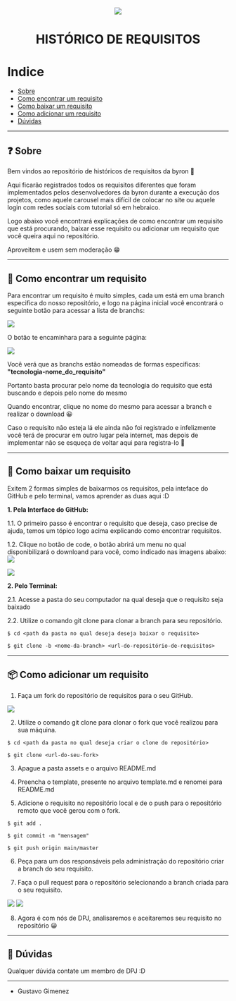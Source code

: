 <h1 align="center">
<img src="https://grupowz.com.br/wp-content/themes/byron/img/logo_byron.png">
</h1>

<h1 align="center">
HISTÓRICO DE REQUISITOS
</h1>

#  Indice 

- [Sobre](#-sobre)
- [Como encontrar um requisito](#-como-encontrar-um-requisito)
- [Como baixar um requisito](#-como-baixar-um-requisito)
- [Como adicionar um requisito](#-como-adicionar-um-requisito)
- [Dúvidas](#-dúvidas)

---

## ❓ Sobre
Bem vindos ao repositório de históricos de requisitos da byron 🥳

Aqui ficarão registrados todos os requisitos diferentes que foram implementados pelos desenvolvedores da byron durante a execução dos projetos, como aquele carousel mais difícil de colocar no site ou aquele login com redes sociais com tutorial só em hebraico.

Logo abaixo você encontrará explicações de como encontrar um requisito que está procurando, baixar esse requisito ou adicionar um requisito que você queira aqui no repositório.

Aproveitem e usem sem moderação 😁


---

## 🔎 Como encontrar um requisito

Para encontrar um requisito é muito simples, cada um está em uma branch especifica do nosso repositório, e logo na página inicial você encontrará o seguinte botão para acessar a lista de branchs:

<img src="assets/1.png">

O botão te encaminhara para a seguinte página:

<img src="assets/2.png">

Você verá que as branchs estão nomeadas de formas especificas:
**"tecnologia-nome_do_requisito"**

Portanto basta procurar pelo nome da tecnologia do requisito que está buscando e depois pelo nome do mesmo

Quando encontrar, clique no nome do mesmo para acessar a branch e realizar o download 😀

Caso o requisito não esteja lá ele ainda não foi registrado e infelizmente você terá de procurar em outro lugar pela internet, mas depois de implementar não se esqueça de voltar aqui para registra-lo  💙

---

## 📁 Como baixar um requisito

Exitem 2 formas simples de baixarmos os requisitos, pela inteface do GitHub e pelo terminal, vamos aprender as duas aqui :D

**1. Pela Interface do GitHub:**

1.1. O primeiro passo é encontrar o requisito que deseja, caso precise de ajuda, temos um tópico logo acima explicando como encontrar requisitos.

1.2. Clique no botão de code, o botão abrirá um menu no qual disponibilizará o downloand para você, como indicado nas imagens abaixo:
<img src="assets/3.png">


<img src="assets/4.png">

**2. Pelo Terminal:**

2.1. Acesse a pasta do seu computador na qual deseja que o requisito seja baixado

2.2. Utilize o comando git clone para clonar a branch para seu repositório.

```
$ cd <path da pasta no qual deseja deseja baixar o requisito>

$ git clone -b <nome-da-branch> <url-do-repositório-de-requisitos> 
```
---

## 📦 Como adicionar um requisito

1. Faça um fork do repositório de requisitos para o seu GitHub.

<img src="assets/fork.png">

2. Utilize o comando git clone para clonar o fork que você realizou para sua máquina.

```
$ cd <path da pasta no qual deseja criar o clone do repositório>

$ git clone <url-do-seu-fork> 
```
3. Apague a pasta assets e o arquivo README.md

4. Preencha o template, presente no arquivo template.md e renomei para README.md

5. Adicione o requisito no repositório local e de o push para o repositório remoto que você gerou com o fork.

```
$ git add .

$ git commit -m "mensagem"

$ git push origin main/master
```

6. Peça para um dos responsáveis pela administração do repositório criar a branch do seu requisito.

7. Faça o pull request para o repositório selecionando a branch criada para o seu requisito.

<img src="assets/pull.png">


<img src="assets/branch.png">

8. Agora é com nós de DPJ, analisaremos e aceitaremos seu requisito no repositório 😀

---

## 🤔 Dúvidas
Qualquer dúvida contate um membro de DPJ :D

---

- Gustavo Gimenez